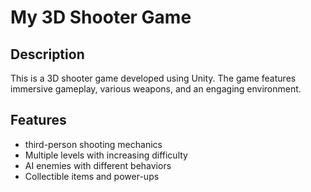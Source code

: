 # My 3D Shooter Game

## Description
This is a 3D shooter game developed using Unity. The game features immersive gameplay, various weapons, and an engaging environment.

## Features
- third-person shooting mechanics
- Multiple levels with increasing difficulty
- AI enemies with different behaviors
- Collectible items and power-ups
